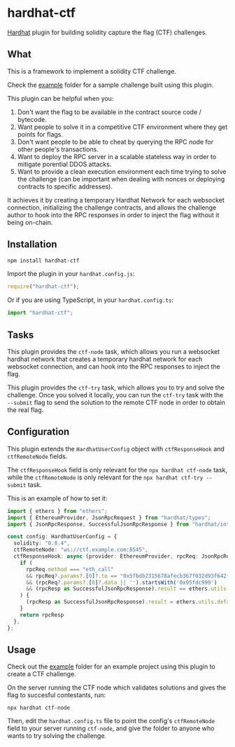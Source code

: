 # hardhat-ctf

[Hardhat](https://hardhat.org) plugin for building solidity capture the flag (CTF) challenges.

## What

This is a framework to implement a solidity CTF challenge.

Check the [example](/example) folder for a sample challenge built using this plugin.

This plugin can be helpful when you:
1. Don't want the flag to be available in the contract source code / bytecode.
2. Want people to solve it in a competitive CTF environment where they get points for flags.
3. Don't want people to be able to cheat by querying the RPC node for other people's transactions.
4. Want to deploy the RPC server in a scalable stateless way in order to mitigate porential DDOS attacks.
5. Want to provide a clean execution environment each time trying to solve the challenge (can be important when dealing with nonces or deploying contracts to specific addresses).

It achieves it by creating a temporary Hardhat Network for each websocket connection, initializing the challenge contracts, and allows the challenge author to hook into the RPC responses in order to inject the flag without it being on-chain.

## Installation


```bash
npm install hardhat-ctf
```

Import the plugin in your `hardhat.config.js`:

```js
require("hardhat-ctf");
```

Or if you are using TypeScript, in your `hardhat.config.ts`:

```ts
import "hardhat-ctf";
```

## Tasks

This plugin provides the `ctf-node` task, which allows you run a websocket hardhat network that creates a temporary hardhat network for each websocket connection, and can hook into the RPC responses to inject the flag.

This plugin provides the `ctf-try` task, which allows you to try and solve the challenge.
Once you solved it locally, you can run the `ctf-try` task with the `--submit` flag to send the solution to the remote CTF node in order to obtain the real flag.

## Configuration

This plugin extends the `HardhatUserConfig` object with
`ctfResponseHook` and `ctfRemoteNode` fields.

The `ctfResponseHook` field is only relevant for the `npx hardhat ctf-node` task, while the `ctfRemoteNode` is only relevant for the `npx hardhat ctf-try --submit` task.

This is an example of how to set it:

```ts
import { ethers } from "ethers";
import { EthereumProvider, JsonRpcRequest } from "hardhat/types";
import { JsonRpcResponse, SuccessfulJsonRpcResponse } from "hardhat/internal/util/jsonrpc";

const config: HardhatUserConfig = {
  solidity: "0.8.4",
  ctfRemoteNode: "ws://ctf.example.com:8545",
  ctfResponseHook: async (provider: EthereumProvider, rpcReq: JsonRpcRequest, rpcResp: JsonRpcResponse) => {
    if (
      rpcReq.method === "eth_call"
      && rpcReq?.params?.[0]?.to == "0x5fbdb2315678afecb367f032d93f642f64180aa3"
      && (rpcReq?.params?.[0]?.data || '').startsWith('0x95fdc999')
      && (rpcResp as SuccessfulJsonRpcResponse).result == ethers.utils.defaultAbiCoder.encode(["string"], ["CTF{mock_flag}"])
    ) {
      (rpcResp as SuccessfulJsonRpcResponse).result = ethers.utils.defaultAbiCoder.encode(["string"], [process.env.CTF_FLAG ?? "Use the CTF_FLAG environment variable when running 'npx hardhat ctf-node'"]);
    }
    return rpcResp
  },
};
```

## Usage

Check out the [example](/example) folder for an example project using this plugin to create a CTF challenge.

On the server running the CTF node which validates solutions and gives the flag to succesful contestants, run:
```
npx hardhat ctf-node
```

Then, edit the `hardhat.config.ts` file to point the config's `ctfRemoteNode` field to your server running `ctf-node`, and give the folder to anyone who wants to try solving the challenge.